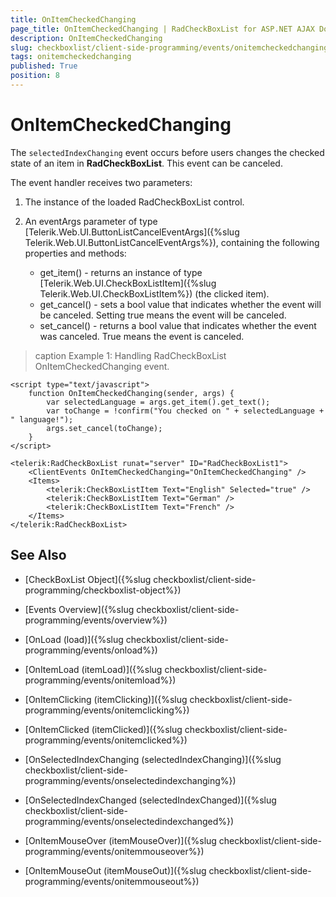 ```yaml
---
title: OnItemCheckedChanging
page_title: OnItemCheckedChanging | RadCheckBoxList for ASP.NET AJAX Documentation
description: OnItemCheckedChanging
slug: checkboxlist/client-side-programming/events/onitemcheckedchanging
tags: onitemcheckedchanging
published: True
position: 8
---
```


# OnItemCheckedChanging

The `selectedIndexChanging` event occurs before users changes the checked state of an item in **RadCheckBoxList**. This event can be canceled. 

The event handler receives two parameters:

1. The instance of the loaded RadCheckBoxList control.

1. An eventArgs parameter of type [Telerik.Web.UI.ButtonListCancelEventArgs]({%slug Telerik.Web.UI.ButtonListCancelEventArgs%}), containing the following properties and methods:
	* get_item() - returns an instance of type [Telerik.Web.UI.CheckBoxListItem]({%slug Telerik.Web.UI.CheckBoxListItem%}) (the clicked item). 
	* get_cancel() - sets a bool value that indicates whether the event will be canceled. Setting true means the event will be canceled.
	* set_cancel() - returns a bool value that indicates whether the event was canceled. True means the event is canceled.

>caption Example 1: Handling RadCheckBoxList OnItemCheckedChanging event.

````ASP.NET
<script type="text/javascript">
	function OnItemCheckedChanging(sender, args) {
		var selectedLanguage = args.get_item().get_text();
		var toChange = !confirm("You checked on " + selectedLanguage + " language!");
		args.set_cancel(toChange);
	}
</script>

<telerik:RadCheckBoxList runat="server" ID="RadCheckBoxList1">
	<ClientEvents OnItemCheckedChanging="OnItemCheckedChanging" />
	<Items>
		<telerik:CheckBoxListItem Text="English" Selected="true" />
		<telerik:CheckBoxListItem Text="German" />
		<telerik:CheckBoxListItem Text="French" />
	</Items>
</telerik:RadCheckBoxList>
````


## See Also

* [CheckBoxList Object]({%slug checkboxlist/client-side-programming/checkboxlist-object%})

* [Events Overview]({%slug checkboxlist/client-side-programming/events/overview%})

* [OnLoad (load)]({%slug checkboxlist/client-side-programming/events/onload%})

* [OnItemLoad (itemLoad)]({%slug checkboxlist/client-side-programming/events/onitemload%})

* [OnItemClicking (itemClicking)]({%slug checkboxlist/client-side-programming/events/onitemclicking%})

* [OnItemClicked (itemClicked)]({%slug checkboxlist/client-side-programming/events/onitemclicked%})

* [OnSelectedIndexChanging (selectedIndexChanging)]({%slug checkboxlist/client-side-programming/events/onselectedindexchanging%})

* [OnSelectedIndexChanged (selectedIndexChanged)]({%slug checkboxlist/client-side-programming/events/onselectedindexchanged%})

* [OnItemMouseOver (itemMouseOver)]({%slug checkboxlist/client-side-programming/events/onitemmouseover%})

* [OnItemMouseOut (itemMouseOut)]({%slug checkboxlist/client-side-programming/events/onitemmouseout%})
 


